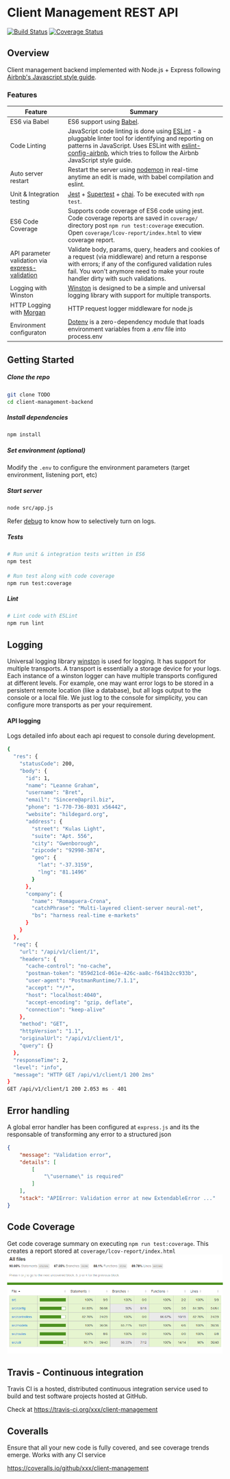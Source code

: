 # Client Management REST API 

[![Build Status](https://img.shields.io/travis/kunalkapadia/express-mongoose-es6-rest-api/master.svg?style=flat-square)](https://travis-ci.org/kunalkapadia/express-mongoose-es6-rest-api)
[![Coverage Status](https://img.shields.io/coveralls/kunalkapadia/express-mongoose-es6-rest-api/master.svg?style=flat-square)](https://coveralls.io/github/kunalkapadia/express-mongoose-es6-rest-api?branch=master)

## Overview

Client management backend implemented with Node.js + Express following [Airbnb's Javascript style guide](https://github.com/airbnb/javascript).

### Features

| Feature                                | Summary                                                                                                                                                                                                                                                     |
|----------------------------------------|-------------------------------------------------------------------------------------------------------------------------------------------------------------------------------------------------------------------------------------------------------------|
| ES6 via Babel                  	 	     | ES6 support using [Babel](https://babeljs.io/).  |
| Code Linting               			       | JavaScript code linting is done using [ESLint](http://eslint.org) - a pluggable linter tool for identifying and reporting on patterns in JavaScript. Uses ESLint with [eslint-config-airbnb](https://github.com/airbnb/javascript/tree/master/packages/eslint-config-airbnb), which tries to follow the Airbnb JavaScript style guide.                                                                                                |
| Auto server restart                  	 | Restart the server using [nodemon](https://github.com/remy/nodemon) in real-time anytime an edit is made, with babel compilation and eslint.                                                                                                                                                                            |
| Unit & Integration testing            | [Jest](https://www.npmjs.com/package/jest) + [Supertest](https://www.npmjs.com/package/supertest) + [chai](http://www.chaijs.com/). To be executed with `npm test`. |
| ES6 Code Coverage                  | Supports code coverage of ES6 code using jest. Code coverage reports are saved in `coverage/` directory post `npm run test:coverage` execution. Open `coverage/lcov-report/index.html` to view coverage report.                                                                                                                                                                            |
| API parameter validation via [express-validation](https://www.npmjs.com/package/express-validation)           | Validate body, params, query, headers and cookies of a request (via middleware) and return a response with errors; if any of the configured validation rules fail. You won't anymore need to make your route handler dirty with such validations. |
| Logging with Winston                 | [Winston](https://www.npmjs.com/package/winston) is designed to be a simple and universal logging library with support for multiple transports. |
| HTTP Logging with [Morgan](https://www.npmjs.com/package/morgan)             | HTTP request logger middleware for node.js |
| Environment configuraton | [Dotenv](https://www.npmjs.com/package/dotenv) is a zero-dependency module that loads environment variables from a .env file into process.env |


## Getting Started

##### Clone the repo
```sh
git clone TODO
cd client-management-backend
```

##### Install dependencies
```sh
npm install
```

##### Set environment (optional)
Modify the `.env` to configure the environment parameters (target environment, listening port, etc)


#####  Start server
```sh
node src/app.js
```
Refer [debug](https://www.npmjs.com/package/debug) to know how to selectively turn on logs.


##### Tests
```sh
# Run unit & integration tests written in ES6 
npm test

# Run test along with code coverage
npm run test:coverage
```

##### Lint
```sh
# Lint code with ESLint
npm run lint
```

## Logging
Universal logging library [winston](https://www.npmjs.com/package/winston) is used for logging. It has support for multiple transports.  A transport is essentially a storage device for your logs. Each instance of a winston logger can have multiple transports configured at different levels. For example, one may want error logs to be stored in a persistent remote location (like a database), but all logs output to the console or a local file. We just log to the console for simplicity, you can configure more transports as per your requirement.

#### API logging
Logs detailed info about each api request to console during development.
```sh
{
  "res": {
    "statusCode": 200,
    "body": {
      "id": 1,
      "name": "Leanne Graham",
      "username": "Bret",
      "email": "Sincere@april.biz",
      "phone": "1-770-736-8031 x56442",
      "website": "hildegard.org",
      "address": {
        "street": "Kulas Light",
        "suite": "Apt. 556",
        "city": "Gwenborough",
        "zipcode": "92998-3874",
        "geo": {
          "lat": "-37.3159",
          "lng": "81.1496"
        }
      },
      "company": {
        "name": "Romaguera-Crona",
        "catchPhrase": "Multi-layered client-server neural-net",
        "bs": "harness real-time e-markets"
      }
    }
  },
  "req": {
    "url": "/api/v1/client/1",
    "headers": {
      "cache-control": "no-cache",
      "postman-token": "859d21cd-061e-426c-aa8c-f641b2cc933b",
      "user-agent": "PostmanRuntime/7.1.1",
      "accept": "*/*",
      "host": "localhost:4040",
      "accept-encoding": "gzip, deflate",
      "connection": "keep-alive"
    },
    "method": "GET",
    "httpVersion": "1.1",
    "originalUrl": "/api/v1/client/1",
    "query": {}
  },
  "responseTime": 2,
  "level": "info",
  "message": "HTTP GET /api/v1/client/1 200 2ms"
}
GET /api/v1/client/1 200 2.053 ms - 401

```
## Error handling
A global error handler has been configured at `express.js` and its the responsable of transforming any error to a structured json  
```json
{
    "message": "Validation error",
    "details": [
        [
            "\"username\" is required"
        ]
    ],
    "stack": "APIError: Validation error at new ExtendableError ..."
}
```


## Code Coverage
Get code coverage summary on executing `npm run test:coverage`. This creates a report stored at `coverage/lcov-report/index.html`
![Code Coverage Text Summary](doc/coverage.png)


## Travis - Continuous integration
Travis CI is a hosted, distributed continuous integration service used to build and test software projects hosted at GitHub.


Check at
https://travis-ci.org/xxx/client-management

## Coveralls
Ensure that all your new code is fully covered, and see coverage trends emerge. Works with any CI service

https://coveralls.io/github/xxx/client-management